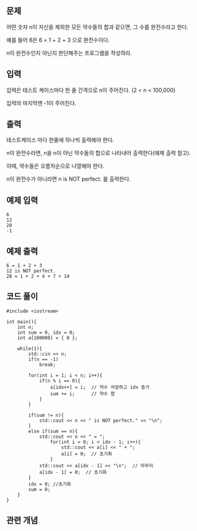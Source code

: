 ## 문제 
어떤 숫자 n이 자신을 제외한 모든 약수들의 합과 같으면, 그 수를 완전수라고 한다.

예를 들어 6은 6 = 1 + 2 + 3 으로 완전수이다.

n이 완전수인지 아닌지 판단해주는 프로그램을 작성하라.
## 입력
입력은 테스트 케이스마다 한 줄 간격으로 n이 주어진다. (2 < n < 100,000)

입력의 마지막엔 -1이 주어진다.
## 출력
테스트케이스 마다 한줄에 하나씩 출력해야 한다.

n이 완전수라면, n을 n이 아닌 약수들의 합으로 나타내어 출력한다(예제 출력 참고).

이때, 약수들은 오름차순으로 나열해야 한다.

n이 완전수가 아니라면 n is NOT perfect. 를 출력한다.
## 예제 입력 
```
6
12
28
-1
```

## 예제 출력  
```
6 = 1 + 2 + 3
12 is NOT perfect.
28 = 1 + 2 + 4 + 7 + 14
```
## 코드 풀이
```
#include <iostream>

int main(){
    int n;
    int sum = 0, idx = 0;
    int a[100000] = { 0 };

    while(1){
        std::cin >> n;
        if(n == -1)
            break;
        
        for(int i = 1; i < n; i++){
            if(n % i == 0){
                a[idx++] = i;  // 약수 저장하고 idx 증가
                sum += i;      // 약수 합
            }
        }
        
        if(sum != n){
            std::cout << n << " is NOT perfect." << "\n";
        }
        else if(sum == n){
            std::cout << n << " = ";
                for(int i = 0; i < idx - 1; i++){
                    std::cout << a[i] << " + ";
                    a[i] = 0;  // 초기화
                }
            std::cout << a[idx - 1] << "\n";  // 마무리
            a[idx - 1] = 0;  // 초기화
        }
        idx = 0; //초기화
        sum = 0;
    }
}
```
## 관련 개념
